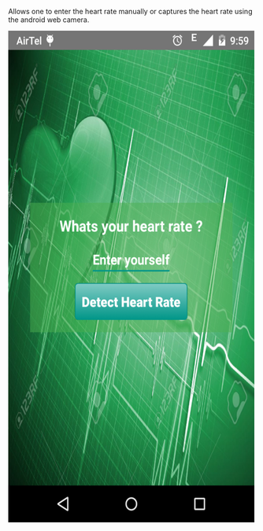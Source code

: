 Allows one to enter the heart rate manually or captures the heart rate using the android web camera.

<p align="left">
  <img src="https://raw.githubusercontent.com/chenthillrulz/CaptureHeartRate/master/screenshots/capture%20heart%20rate.png"  height="1000" width="500" >
</p>

